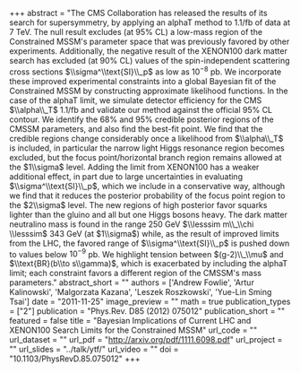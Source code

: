 +++
abstract = "The CMS Collaboration has released the results of its search for supersymmetry, by applying an alphaT method to 1.1/fb of data at 7 TeV. The null result excludes (at 95% CL) a low-mass region of the Constrained MSSM's parameter space that was previously favored by other experiments. Additionally, the negative result of the XENON100 dark matter search has excluded (at 90% CL) values of the spin-independent scattering cross sections $\\sigma^\\text{SI}\\_p$ as low as $10^{-8}$ pb. We incorporate these improved experimental constraints into a global Bayesian fit of the Constrained MSSM by constructing approximate likelihood functions. In the case of the alphaT limit, we simulate detector efficiency for the CMS $\\alpha\\_T$ 1.1/fb and validate our method against the official 95% CL contour. We identify the 68% and 95% credible posterior regions of the CMSSM parameters, and also find the best-fit point. We find that the credible regions change considerably once a likelihood from $\\alpha\\_T$ is included, in particular the narrow light Higgs resonance region becomes excluded, but the focus point/horizontal branch region remains allowed at the $1\\sigma$ level. Adding the limit from XENON100 has a weaker additional effect, in part due to large uncertainties in evaluating $\\sigma^\\text{SI}\\_p$, which we include in a conservative way, although we find that it reduces the posterior probability of the focus point region to the $2\\sigma$ level. The new regions of high posterior favor squarks lighter than the gluino and all but one Higgs bosons heavy. The dark matter neutralino mass is found in the range 250 GeV $\\lesssim m\\_\\chi \\lesssim$ 343 GeV (at $1\\sigma$) while, as the result of improved limits from the LHC, the favored range of $\\sigma^\\text{SI}\\_p$ is pushed down to values below $10^{-9}$ pb. We highlight tension between $(g-2)\\_\\mu$ and $\\text{BR}(b\\to s\\gamma)$, which is exacerbated by including the alphaT limit; each constraint favors a different region of the CMSSM's mass parameters."
abstract_short = ""
authors = ['Andrew Fowlie', 'Artur Kalinowski', 'Malgorzata Kazana', 'Leszek Roszkowski', 'Yue-Lin Sming Tsai']
date = "2011-11-25"
image_preview = ""
math = true
publication_types = ["2"]
publication = "Phys.Rev. D85 (2012) 075012"
publication_short = ""
featured = false
title = "Bayesian Implications of Current LHC and XENON100 Search Limits for the Constrained MSSM"
url_code = ""
url_dataset = ""
url_pdf = "http://arxiv.org/pdf/1111.6098.pdf"
url_project = ""
url_slides = "../talk/ytf/"
url_video = ""
doi = "10.1103/PhysRevD.85.075012"
+++
